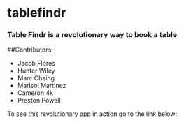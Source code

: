 # tablefindr
### Table Findr is a revolutionary way to book a table

##Contributors:
* Jacob Flores
* Hunter Wiley
* Marc Chaing
* Marisol Martinez
* Cameron 4k
* Preston Powell

To see this revolutionary app in action go to the link below: